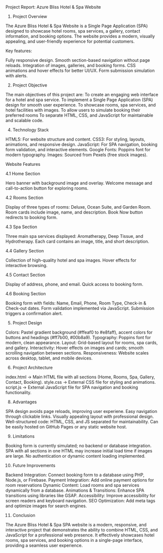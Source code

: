   Project Report: Azure Bliss Hotel & Spa Website
1. Project Overview
   
The Azure Bliss Hotel & Spa Website is a Single Page Application (SPA) designed to showcase hotel rooms, spa services, a gallery, contact information, and booking options. The website provides a modern, visually appealing, and user-friendly experience for potential customers.

Key features:

Fully responsive design.
Smooth section-based navigation without page reloads.
Integration of images, galleries, and booking forms.
CSS animations and hover effects for better UI/UX.
Form submission simulation with alerts.

2. Project Objective

The main objectives of this project are:
To create an engaging web interface for a hotel and spa service.
To implement a Single Page Application (SPA) design for smooth user experience.
To showcase rooms, spa services, and hotel facilities with images.
To allow users to simulate booking their preferred rooms
To separate HTML, CSS, and JavaScript for maintainable and scalable code.

4. Technology Stack
   
HTML5: For website structure and content.
CSS3: For styling, layouts, animations, and responsive design.
JavaScript: For SPA navigation, booking form validation, and interactive elements.
Google Fonts: Poppins font for modern typography.
Images: Sourced from Pexels (free stock images).

 Website Features
   
4.1 Home Section

Hero banner with background image and overlay.
Welcome message and call-to-action button for exploring rooms.

4.2 Rooms Section

Display of three types of rooms: Deluxe, Ocean Suite, and Garden Room.
Room cards include image, name, and description.
Book Now button redirects to booking form.

4.3 Spa Section

Three main spa services displayed: Aromatherapy, Deep Tissue, and Hydrotherapy.
Each card contains an image, title, and short description.

4.4 Gallery Section

Collection of high-quality hotel and spa images.
Hover effects for interactive browsing.

4.5 Contact Section

Display of address, phone, and email.
Quick access to booking form.

4.6 Booking Section

Booking form with fields: Name, Email, Phone, Room Type, Check-in & Check-out dates.
Form validation implemented via JavaScript.
Submission triggers a confirmation alert.

5. Project Design
   
Colors: Pastel gradient background (#ffeaf0 to #e8faff), accent colors for buttons and headings (#ff7b00, #00b8a9).
Typography: Poppins font for modern, clean appearance.
Layout: Grid-based layout for rooms, spa cards, and gallery.
Interactivity: Hover effects on images and cards; smooth scrolling navigation between sections.
Responsiveness: Website scales across desktop, tablet, and mobile devices.

6. Project Architecture
   
index.html → Main HTML file with all sections (Home, Rooms, Spa, Gallery, Contact, Booking).
style.css → External CSS file for styling and animations.
script.js → External JavaScript file for SPA navigation and booking functionality.

8. Advantages
   
SPA design avoids page reloads, improving user experiene.
Easy navigation through clickable links.
Visually appealing layout with professional design.
Well-structured code: HTML, CSS, and JS separated for maintainability.
Can be easily hosted on GitHub Pages or any static website host.

9. Limitations
    
Booking form is currently simulated; no backend or database integration.
SPA with all sections in one HTML may increase initial load time if images are large.
No authentication or dynamic content loading implemented.

10. Future Improvements
    
Backend Integration: Connect booking form to a database using PHP, Node.js, or Firebase.
Payment Integration: Add online payment options for room reservations
Dynamic Content: Load rooms and spa services dynamically from a database.
Animations & Transitions: Enhance SPA transitions using libraries like GSAP.
Accessibility: Improve accessibility for screen readers and keyboard navigation.
SEO Optimization: Add meta tags and optimize images for search engines.

11. Conclusion
    
The Azure Bliss Hotel & Spa SPA website is a modern, responsive, and interactive project that demonstrates the ability to combine HTML, CSS, and JavaScript for a professional web presence. It effectively showcases hotel rooms, spa services, and booking options in a single-page interface, providing a seamless user experience.
